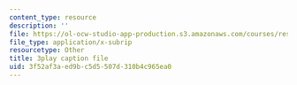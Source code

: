 ```yaml
---
content_type: resource
description: ''
file: https://ol-ocw-studio-app-production.s3.amazonaws.com/courses/res-18-010-a-2020-vision-of-linear-algebra-spring-2020/3f52af3aed9bc5d5507d310b4c965ea0_azzrfdysfI0.srt
file_type: application/x-subrip
resourcetype: Other
title: 3play caption file
uid: 3f52af3a-ed9b-c5d5-507d-310b4c965ea0
---
```


